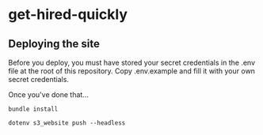 get-hired-quickly
=================

## Deploying the site
Before you deploy, you must have stored your secret credentials in the .env
file at the root of this repository. Copy .env.example and fill it with your own
secret credentials.

Once you've done that...
```
bundle install

dotenv s3_website push --headless
```
